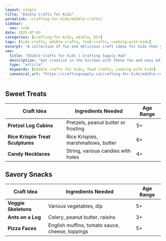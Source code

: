 ```yaml
---
layout: single
title: "Edible Crafts for Kids"
permalink: /crafting-for-kids/edible-crafts/
sidebar:
  nav: side
date: 2025-07-03
categories: [crafting-for-kids, edible, DIY]
tags: [kids-crafts, edible-crafts, food-crafts, cooking-with-kids]
excerpt: "A collection of fun and delicious craft ideas for kids that you can eat!"
seo:
  title: "Edible Crafts for Kids | Crafting Supply Hub"
  description: "Get creative in the kitchen with these fun and easy edible craft projects for kids."
  type: "article"
  keywords: [edible crafts for kids, food crafts, cooking with kids]
  canonical_url: "https://craftingsupply.ca/crafting-for-kids/edible-crafts/"
---
```


## Sweet Treats

| Craft Idea | Ingredients Needed | Age Range |
|---|---|---|
| **Pretzel Log Cabins** | Pretzels, peanut butter or frosting | 5+ |
| **Rice Krispie Treat Sculptures** | Rice Krispies, marshmallows, butter | 6+ |
| **Candy Necklaces** | String, various candies with holes | 4+ |

## Savory Snacks

| Craft Idea | Ingredients Needed | Age Range |
|---|---|---|
| **Veggie Skeletons** | Various vegetables, dip | 5+ |
| **Ants on a Log** | Celery, peanut butter, raisins | 3+ |
| **Pizza Faces** | English muffins, tomato sauce, cheese, toppings | 5+ |